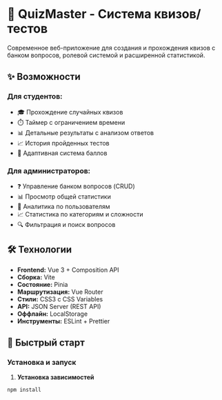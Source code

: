 # 🎯 QuizMaster - Система квизов/тестов

Современное веб-приложение для создания и прохождения квизов с банком вопросов, ролевой системой и расширенной статистикой.

## ✨ Возможности

### Для студентов:
- 🎓 Прохождение случайных квизов
- ⏱️ Таймер с ограничением времени
- 📊 Детальные результаты с анализом ответов
- 📈 История пройденных тестов
- 🎯 Адаптивная система баллов

### Для администраторов:
- ❓ Управление банком вопросов (CRUD)
- 📊 Просмотр общей статистики
- 👥 Аналитика по пользователям
- 📈 Статистика по категориям и сложности
- 🔍 Фильтрация и поиск вопросов

## 🛠 Технологии

- **Frontend:** Vue 3 + Composition API
- **Сборка:** Vite
- **Состояние:** Pinia
- **Маршрутизация:** Vue Router
- **Стили:** CSS3 с CSS Variables
- **API:** JSON Server (REST API)
- **Оффлайн:** LocalStorage
- **Инструменты:** ESLint + Prettier

## 🚀 Быстрый старт

### Установка и запуск

1. **Установка зависимостей**
```bash
npm install